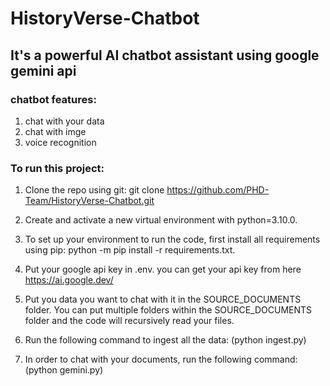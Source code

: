 # HistoryVerse-Chatbot

## It's a powerful AI chatbot assistant using google gemini api

### chatbot features:

1) chat with your data
2) chat with imge
3) voice recognition

### To run this project:

1) Clone the repo using git: git clone https://github.com/PHD-Team/HistoryVerse-Chatbot.git

2) Create and activate a new virtual environment with python=3.10.0.

3) To set up your environment to run the code, first install all requirements using pip: python -m pip install -r requirements.txt.

4) Put your google api key in .env. you can get your api key from here https://ai.google.dev/

4) Put you data you want to chat with it in the SOURCE_DOCUMENTS folder. You can put multiple folders within the SOURCE_DOCUMENTS folder and the code will recursively read your files.

5) Run the following command to ingest all the data: (python ingest.py)

6) In order to chat with your documents, run the following command: (python gemini.py)
